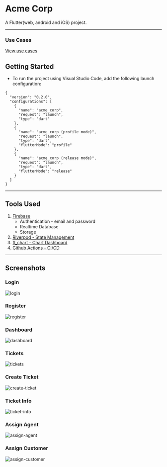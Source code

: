 # Acme Corp

A Flutter(web, android and iOS) project.

---

### Use Cases

[View use cases](lib/docs/use-cases.md)


## Getting Started

- To run the project using Visual Studio Code, add the following launch configuration:

```
{
  "version": "0.2.0",
  "configurations": [
    {
      "name": "acme_corp",
      "request": "launch",
      "type": "dart"
    },
    {
      "name": "acme_corp (profile mode)",
      "request": "launch",
      "type": "dart",
      "flutterMode": "profile"
    },
    {
      "name": "acme_corp (release mode)",
      "request": "launch",
      "type": "dart",
      "flutterMode": "release"
    }
  ]
}
```

---

## Tools Used

1. [Firebase](https://firebase.google.com/docs)
   - Authentication - email and password
   - Realtime Database
   - Storage
2. [Riverpod - State Management](https://riverpod.dev/docs/getting_started)
3. [fl_chart - Chart Dashboard](https://pub.dev/packages/fl_chart)
4. [Github Actions - CI/CD](https://docs.github.com/en/actions)

---

## Screenshots

### Login

![login]()

### Register

![register]()

### Dashboard

![dashboard]()

### Tickets

![tickets]()

### Create Ticket

![create-ticket]()

### Ticket Info

![ticket-info]()

### Assign Agent

![assign-agent]()

### Assign Customer

![assign-customer]()
